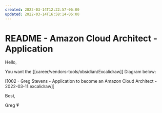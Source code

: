 ```yaml
---
created: 2022-03-14T12:22:57-06:00
updated: 2022-03-14T16:58:14-06:00
---
```

# README - Amazon Cloud Architect - Application
Hello,

You want the [[career/vendors-tools/obsidian/Excalidraw]] Diagram below:

[[002 - Greg Stevens - Application to become an Amazon Cloud Architect - 2022-03-11.excalidraw]]

Best,

Greg 💗
